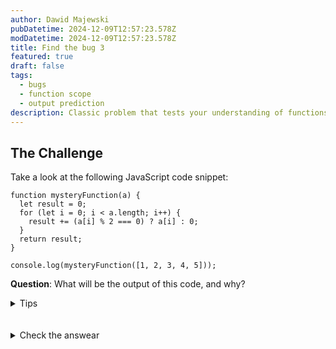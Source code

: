 ```yaml
---
author: Dawid Majewski
pubDatetime: 2024-12-09T12:57:23.578Z
modDatetime: 2024-12-09T12:57:23.578Z
title: Find the bug 3
featured: true
draft: false
tags:
  - bugs
  - function scope
  - output prediction
description: Classic problem that tests your understanding of functions, scopes, and output prediction in JavaScript.
---
```


## The Challenge

Take a look at the following JavaScript code snippet:

```
function mysteryFunction(a) {
  let result = 0;
  for (let i = 0; i < a.length; i++) {
    result += (a[i] % 2 === 0) ? a[i] : 0;
  }
  return result;
}

console.log(mysteryFunction([1, 2, 3, 4, 5]));
```

**Question**: What will be the output of this code, and why?

<details>
  <summary>Tips</summary>
  Take a moment to think it through before checking the answer. Remember, understanding how loops and conditions work is essential in JavaScript.

</details>
<br><br>
<details>
  <summary>Check the answear</summary>
  
 ### Solution
The function `mysteryFunction` takes an array `a` as input and initializes a variable `result` to `0`. It then iterates over each element of the array, checking if the current element is even. If the element is even, it’s added to `result`. Finally, the function returns `result`.

Breaking it down:

- The array passed in is `[1, 2, 3, 4, 5]`.
- The `for` loop iterates through each element of the array.
  — `1` is odd, so it’s not added.
  — `2` is even, so `2` is added to `result` (result is now `2`).
  — `3` is odd, so it’s not added.
  — `4` is even, so `4` is added to `result` (result is now `6`).
  — `5` is odd, so it’s not added.
- The final value of `result` is `6`.

Therefore, the output of the `console.log` statement will be:

```
5
```

### Why It Matters

This challenge is designed to help you get comfortable with basic looping and conditional logic in JavaScript. Understanding these fundamental concepts is crucial for writing efficient and readable code.

</details>
